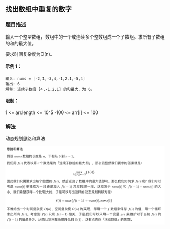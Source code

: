 ## 找出数组中重复的数字

### 题目描述
输入一个整型数组，数组中的一个或连续多个整数组成一个子数组。求所有子数组的和的最大值。

要求时间复杂度为O(n)。
#### 示例 1：
``` 
输入: nums = [-2,1,-3,4,-1,2,1,-5,4]
输出: 6
解释: 连续子数组 [4,-1,2,1] 的和最大，为 6。
```
#### 限制：
1 <= arr.length <= 10^5
-100 <= arr[i] <= 100

### 解法

动态规划思路和算法

![Image](./solution1.png)
